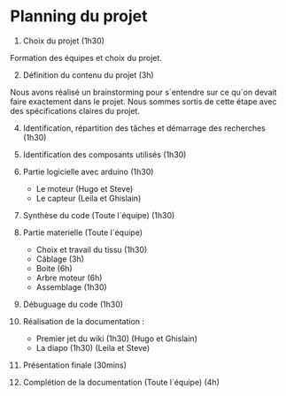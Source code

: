 # Planning du projet

1. Choix du projet (1h30)

Formation des équipes et choix du projet.

2. Définition du contenu du projet (3h)

Nous avons réalisé un brainstorming pour s´entendre sur ce qu´on devait faire exactement dans le projet. Nous sommes sortis de cette étape avec des spécifications claires du projet.

4. Identification, répartition des tâches et démarrage des recherches (1h30)

5. Identification des composants utilisés (1h30)

6. Partie logicielle avec arduino (1h30)
    - Le moteur (Hugo et Steve)
    - Le capteur (Leila et Ghislain)

7. Synthèse du code (Toute l´équipe) (1h30)

8. Partie materielle (Toute l´équipe)
    - Choix et travail du tissu (1h30)
    - Câblage (3h)
    - Boite (6h)
    - Arbre moteur (6h)
    - Assemblage (1h30)

9. Débuguage du code (1h30)

10. Réalisation de la documentation :
    - Premier jet du wiki (1h30) (Hugo et Ghislain)
    - La diapo (1h30) (Leila et Steve)

11. Présentation finale (30mins)

12. Complétion de la documentation (Toute l´équipe) (4h)

